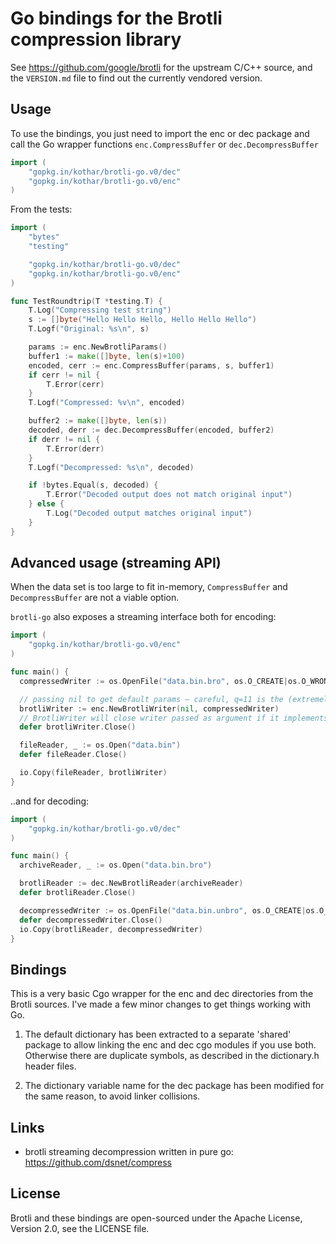 # Go bindings for the Brotli compression library

See <https://github.com/google/brotli> for the upstream C/C++ source, and
the `VERSION.md` file to find out the currently vendored version.

Usage
---

To use the bindings, you just need to import the enc or dec package and call the Go wrapper
functions `enc.CompressBuffer` or `dec.DecompressBuffer`

```go
import (
	"gopkg.in/kothar/brotli-go.v0/dec"
	"gopkg.in/kothar/brotli-go.v0/enc"
)
```

From the tests:

```go
import (
	"bytes"
	"testing"

	"gopkg.in/kothar/brotli-go.v0/dec"
	"gopkg.in/kothar/brotli-go.v0/enc"
)

func TestRoundtrip(T *testing.T) {
	T.Log("Compressing test string")
	s := []byte("Hello Hello Hello, Hello Hello Hello")
	T.Logf("Original: %s\n", s)

	params := enc.NewBrotliParams()
	buffer1 := make([]byte, len(s)+100)
	encoded, cerr := enc.CompressBuffer(params, s, buffer1)
	if cerr != nil {
		T.Error(cerr)
	}
	T.Logf("Compressed: %v\n", encoded)

	buffer2 := make([]byte, len(s))
	decoded, derr := dec.DecompressBuffer(encoded, buffer2)
	if derr != nil {
		T.Error(derr)
	}
	T.Logf("Decompressed: %s\n", decoded)

	if !bytes.Equal(s, decoded) {
		T.Error("Decoded output does not match original input")
	} else {
		T.Log("Decoded output matches original input")
	}
}
```

Advanced usage (streaming API)
---

When the data set is too large to fit in-memory, `CompressBuffer` and
`DecompressBuffer` are not a viable option.

`brotli-go` also exposes a streaming interface both for encoding:

```go
import (
	"gopkg.in/kothar/brotli-go.v0/enc"
)

func main() {
  compressedWriter := os.OpenFile("data.bin.bro", os.O_CREATE|os.O_WRONLY, 0644)

  // passing nil to get default params — careful, q=11 is the (extremely slow) default
  brotliWriter := enc.NewBrotliWriter(nil, compressedWriter)
  // BrotliWriter will close writer passed as argument if it implements io.Closer
  defer brotliWriter.Close()

  fileReader, _ := os.Open("data.bin")
  defer fileReader.Close()

  io.Copy(fileReader, brotliWriter)
}
```

..and for decoding:

```go
import (
	"gopkg.in/kothar/brotli-go.v0/dec"
)

func main() {
  archiveReader, _ := os.Open("data.bin.bro")

  brotliReader := dec.NewBrotliReader(archiveReader)
  defer brotliReader.Close()

  decompressedWriter := os.OpenFile("data.bin.unbro", os.O_CREATE|os.O_WRONLY, 0644)
  defer decompressedWriter.Close()
  io.Copy(brotliReader, decompressedWriter)
}
```

Bindings
---

This is a very basic Cgo wrapper for the enc and dec directories from the Brotli sources. I've made a few minor changes to get
things working with Go.

1. The default dictionary has been extracted to a separate 'shared' package to allow linking the enc and dec cgo modules if you use both. Otherwise there are duplicate symbols, as described in the dictionary.h header files.

2. The dictionary variable name for the dec package has been modified for the same reason, to avoid linker collisions.

Links
---

  * brotli streaming decompression written in pure go: <https://github.com/dsnet/compress>

License
---

Brotli and these bindings are open-sourced under the Apache License, Version 2.0, see the LICENSE file.
